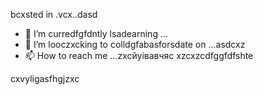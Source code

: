 bcxsted in .vcx..dasd
- 🌱 I’m curredfgfdntly lsadearning ...
- 💞️ I’m looczxcking to colldgfabasforsdate on ...asdcxz
- 📫 How to reach me ...zxcйуівавчяс
xzcxzcdfggfdfshte
<!---gfdxcv
uzielparker/uzielparker is acxz ✨ specialcv ✨ repository because its `README.md` (this file) appears on your GitHub profile.
You can click the Preview link to take a look at your changes.
--->
cxvyligasfhgjzxc
